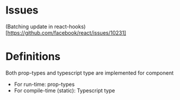# Issues

(Batching update in react-hooks)[https://github.com/facebook/react/issues/10231]

# Definitions
Both prop-types and typescript type are implemented for component
- For run-time: prop-types
- For compile-time (static): Typescript type
